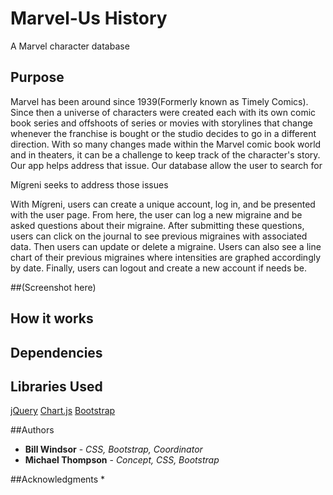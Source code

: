 # Marvel-Us History
A Marvel character database

## Purpose
Marvel has been around since 1939(Formerly known as Timely Comics). Since then a universe of characters were created each with its own comic book series and offshoots of series or movies with storylines that change whenever the franchise is bought or the studio decides to go in a different direction. With so many changes made within the Marvel comic book world and in theaters, it can be a challenge to keep track of the character's story. Our app helps address that issue. Our database allow the user to search for 


Mígreni seeks to address those issues

With Mígreni, users can create a unique account, log in, and be presented with the user page. From here, the user can log a new migraine and be asked questions about their migraine. After submitting these questions, users can click on the journal to see previous migraines with associated data. Then users can update or delete a migraine. Users can also see a line chart of their previous migraines where intensities are graphed accordingly by date. Finally, users can logout and create a new account if needs be. 

##(Screenshot here)

## How it works


## Dependencies

## Libraries Used
[jQuery](https://jquery.com/)
[Chart.js](http://www.chartjs.org/)
[Bootstrap](https://getbootstrap.com/)

##Authors
* **Bill Windsor** - *CSS, Bootstrap, Coordinator*
* **Michael Thompson** - *Concept, CSS, Bootstrap*

##Acknowledgments
*
